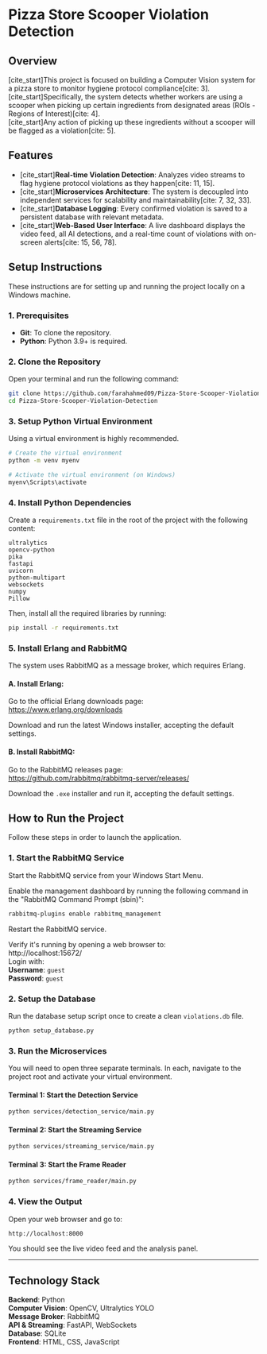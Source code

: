 # Pizza Store Scooper Violation Detection

## Overview

[cite_start]This project is focused on building a Computer Vision system for a pizza store to monitor hygiene protocol compliance[cite: 3].  
[cite_start]Specifically, the system detects whether workers are using a scooper when picking up certain ingredients from designated areas (ROIs - Regions of Interest)[cite: 4].  
[cite_start]Any action of picking up these ingredients without a scooper will be flagged as a violation[cite: 5].

## Features

- [cite_start]**Real-time Violation Detection**: Analyzes video streams to flag hygiene protocol violations as they happen[cite: 11, 15].
- [cite_start]**Microservices Architecture**: The system is decoupled into independent services for scalability and maintainability[cite: 7, 32, 33].
- [cite_start]**Database Logging**: Every confirmed violation is saved to a persistent database with relevant metadata.
- [cite_start]**Web-Based User Interface**: A live dashboard displays the video feed, all AI detections, and a real-time count of violations with on-screen alerts[cite: 15, 56, 78].


## Setup Instructions

These instructions are for setting up and running the project locally on a Windows machine.

### 1. Prerequisites

- **Git**: To clone the repository.  
- **Python**: Python 3.9+ is required.

### 2. Clone the Repository

Open your terminal and run the following command:

```bash
git clone https://github.com/farahahmed09/Pizza-Store-Scooper-Violation-Detection.git
cd Pizza-Store-Scooper-Violation-Detection
```

### 3. Setup Python Virtual Environment

Using a virtual environment is highly recommended.

```bash
# Create the virtual environment
python -m venv myenv

# Activate the virtual environment (on Windows)
myenv\Scripts\activate
```

### 4. Install Python Dependencies

Create a `requirements.txt` file in the root of the project with the following content:

```
ultralytics
opencv-python
pika
fastapi
uvicorn
python-multipart
websockets
numpy
Pillow
```

Then, install all the required libraries by running:

```bash
pip install -r requirements.txt
```

### 5. Install Erlang and RabbitMQ

The system uses RabbitMQ as a message broker, which requires Erlang.

#### A. Install Erlang:

Go to the official Erlang downloads page:  
https://www.erlang.org/downloads

Download and run the latest Windows installer, accepting the default settings.

#### B. Install RabbitMQ:

Go to the RabbitMQ releases page:  
https://github.com/rabbitmq/rabbitmq-server/releases/

Download the `.exe` installer and run it, accepting the default settings.

## How to Run the Project

Follow these steps in order to launch the application.

### 1. Start the RabbitMQ Service

Start the RabbitMQ service from your Windows Start Menu.

Enable the management dashboard by running the following command in the "RabbitMQ Command Prompt (sbin)":

```bash
rabbitmq-plugins enable rabbitmq_management
```

Restart the RabbitMQ service.

Verify it's running by opening a web browser to:  
http://localhost:15672/  
Login with:  
**Username**: `guest`  
**Password**: `guest`

### 2. Setup the Database

Run the database setup script once to create a clean `violations.db` file.

```bash
python setup_database.py
```

### 3. Run the Microservices

You will need to open three separate terminals. In each, navigate to the project root and activate your virtual environment.

#### Terminal 1: Start the Detection Service

```bash
python services/detection_service/main.py
```

#### Terminal 2: Start the Streaming Service

```bash
python services/streaming_service/main.py
```

#### Terminal 3: Start the Frame Reader

```bash
python services/frame_reader/main.py
```

### 4. View the Output

Open your web browser and go to:

```
http://localhost:8000
```

You should see the live video feed and the analysis panel.

---

## Technology Stack

**Backend**: Python  
**Computer Vision**: OpenCV, Ultralytics YOLO  
**Message Broker**: RabbitMQ  
**API & Streaming**: FastAPI, WebSockets  
**Database**: SQLite  
**Frontend**: HTML, CSS, JavaScript
